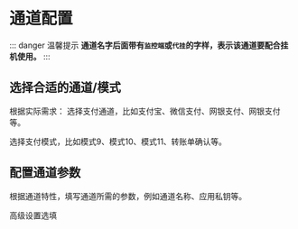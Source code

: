 # 通道配置

::: danger 温馨提示
**通道名字后面带有`监控端`或`代挂`的字样，表示该通道要配合挂机使用。**
:::

## 选择合适的通道/模式

根据实际需求：
选择支付通道，比如支付宝、微信支付、网银支付、网银支付等。

选择支付模式，比如模式9、模式10、模式11、转账单确认等。

## 配置通道参数

根据通道特性，填写通道所需的参数，例如通道名称、应用私钥等。

高级设置选填
